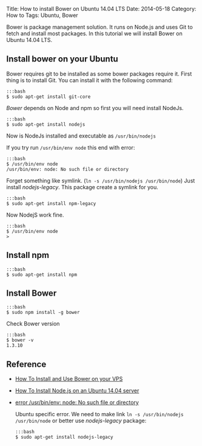 Title: How to install Bower on Ubuntu 14.04 LTS
Date: 2014-05-18
Category: How to
Tags: Ubuntu, Bower

Bower is package management solution. It runs on Node.js and uses Git to
fetch and install most packages. In this tutorial we will install Bower on Ubuntu
14.04 LTS.


## Install bower on your Ubuntu

Bower requires git to be installed as some bower packages require it.
First thing is to install Git. You can install it with the following command:

	:::bash
	$ sudo apt-get install git-core

*Bower* depends on Node and npm so first you will need install NodeJs.

    :::bash
    $ sudo apt-get install nodejs

Now is NodeJs installed and executable as `/usr/bin/nodejs`

If you try run `/usr/bin/env node` this end with error:

	:::bash
	$ /usr/bin/env node
	/usr/bin/env: node: No such file or directory

Forget something like symlink. (`ln -s /usr/bin/nodejs /usr/bin/node`)
Just install *nodejs-legacy*. This package create a symlink for you.

	:::bash
    $ sudo apt-get install npm-legacy

Now NodejS work fine.

	:::bash
	$ /usr/bin/env node                 
	>

## Install npm

	:::bash
	$ sudo apt-get install npm


## Install Bower

	:::bash
    $ sudo npm install -g bower    

Check Bower version

	:::bash
	$ bower -v
	1.3.10

## Reference

-   [How To Install and Use Bower on your VPS](https://www.digitalocean.com/community/articles/how-to-install-and-use-bower-on-your-vps)        
-   [How To Install Node.js on an Ubuntu 14.04 server](https://www.digitalocean.com/community/articles/how-to-install-node-js-on-an-ubuntu-14-04-server)
-   [error /usr/bin/env: node: No such file or directory](http://stackoverflow.com/questions/20886217/browserify-error-usr-bin-env-node-no-such-file-or-directory)

    Ubuntu specific error. We need to make link `ln -s /usr/bin/nodejs /usr/bin/node` or better use *nodejs-legacy* package:

        :::bash
        $ sudo apt-get install nodejs-legacy

